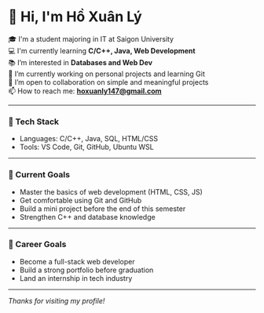 # 👋 Hi, I'm Hồ Xuân Lý

🎓 I'm a student majoring in IT at Saigon University  
💻 I'm currently learning **C/C++, Java, Web Development**  
📚 I’m interested in **Databases and Web Dev**  
🌱 I’m currently working on personal projects and learning Git  
🤝 I’m open to collaboration on simple and meaningful projects  
📫 How to reach me: **hoxuanly147@gmail.com**

---

### 🧰 Tech Stack

- Languages: C/C++, Java, SQL, HTML/CSS
- Tools: VS Code, Git, GitHub, Ubuntu WSL

---

### 🎯 Current Goals

- Master the basics of web development (HTML, CSS, JS)
- Get comfortable using Git and GitHub
- Build a mini project before the end of this semester
- Strengthen C++ and database knowledge

---

### 🎯 Career Goals

- Become a full-stack web developer
- Build a strong portfolio before graduation
- Land an internship in tech industry

---

*Thanks for visiting my profile!*
<!---
XuanLy147/XuanLy147 is a ✨ special ✨ repository because its `README.md` (this file) appears on your GitHub profile.
You can click the Preview link to take a look at your changes.
--->
